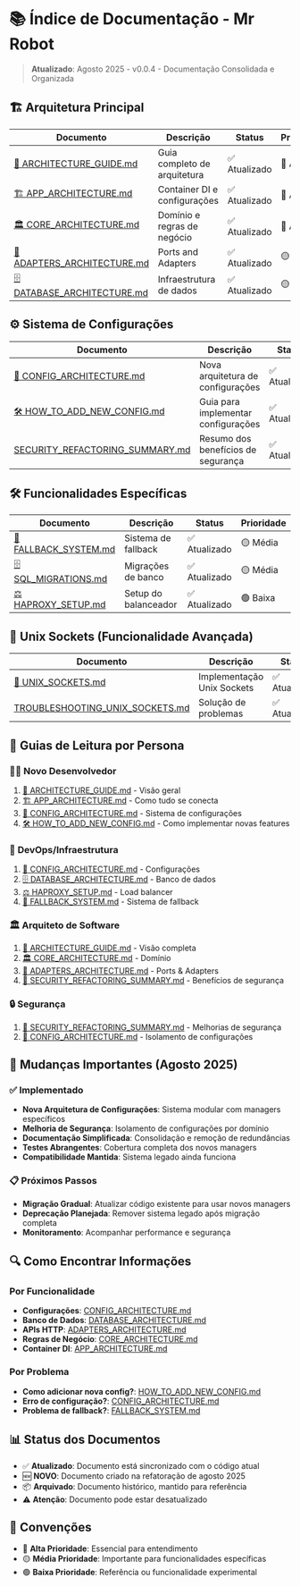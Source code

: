 # 📚 Índice de Documentação - Mr Robot

> **Atualizado**: Agosto 2025 - v0.0.4 - Documentação Consolidada e Organizada

## 🏗️ **Arquitetura Principal**

| Documento | Descrição | Status | Prioridade |
|-----------|-----------|--------|------------|
| [📖 ARCHITECTURE_GUIDE.md](ARCHITECTURE_GUIDE.md) | Guia completo de arquitetura | ✅ Atualizado | 🔴 Alta |
| [🏗️ APP_ARCHITECTURE.md](APP_ARCHITECTURE.md) | Container DI e configurações | ✅ Atualizado | 🔴 Alta |
| [🏛️ CORE_ARCHITECTURE.md](CORE_ARCHITECTURE.md) | Domínio e regras de negócio | ✅ Atualizado | 🔴 Alta |
| [🔌 ADAPTERS_ARCHITECTURE.md](ADAPTERS_ARCHITECTURE.md) | Ports and Adapters | ✅ Atualizado | 🟡 Média |
| [🗄️ DATABASE_ARCHITECTURE.md](DATABASE_ARCHITECTURE.md) | Infraestrutura de dados | ✅ Atualizado | 🟡 Média |

## ⚙️ **Sistema de Configurações**

| Documento | Descrição | Status | Prioridade |
|-----------|-----------|--------|------------|
| [📖 CONFIG_ARCHITECTURE.md](CONFIG_ARCHITECTURE.md) | Nova arquitetura de configurações | ✅ Atualizado | 🔴 Alta |
| [🛠️ HOW_TO_ADD_NEW_CONFIG.md](HOW_TO_ADD_NEW_CONFIG.md) | Guia para implementar configurações | ✅ Atualizado | 🔴 Alta |
| [ SECURITY_REFACTORING_SUMMARY.md](SECURITY_REFACTORING_SUMMARY.md) | Resumo dos benefícios de segurança | ✅ Atualizado | 🟢 Baixa |

## 🛠️ **Funcionalidades Específicas**

| Documento | Descrição | Status | Prioridade |
|-----------|-----------|--------|------------|
| [🔄 FALLBACK_SYSTEM.md](FALLBACK_SYSTEM.md) | Sistema de fallback | ✅ Atualizado | 🟡 Média |
| [🗄️ SQL_MIGRATIONS.md](SQL_MIGRATIONS.md) | Migrações de banco | ✅ Atualizado | 🟡 Média |
| [⚖️ HAPROXY_SETUP.md](HAPROXY_SETUP.md) | Setup do balanceador | ✅ Atualizado | 🟢 Baixa |

## 🔧 **Unix Sockets (Funcionalidade Avançada)**

| Documento | Descrição | Status | Prioridade |
|-----------|-----------|--------|------------|
| [🔌 UNIX_SOCKETS.md](UNIX_SOCKETS.md) | Implementação Unix Sockets | ✅ Atualizado | 🟢 Baixa |
| [ TROUBLESHOOTING_UNIX_SOCKETS.md](TROUBLESHOOTING_UNIX_SOCKETS.md) | Solução de problemas | ✅ Atualizado | 🟢 Baixa |

## 🎯 **Guias de Leitura por Persona**

### 👨‍💻 **Novo Desenvolvedor**
1. [📖 ARCHITECTURE_GUIDE.md](ARCHITECTURE_GUIDE.md) - Visão geral
2. [🏗️ APP_ARCHITECTURE.md](APP_ARCHITECTURE.md) - Como tudo se conecta
3. [📖 CONFIG_ARCHITECTURE.md](CONFIG_ARCHITECTURE.md) - Sistema de configurações
4. [🛠️ HOW_TO_ADD_NEW_CONFIG.md](HOW_TO_ADD_NEW_CONFIG.md) - Como implementar novas features

### 🔧 **DevOps/Infraestrutura**
1. [📖 CONFIG_ARCHITECTURE.md](CONFIG_ARCHITECTURE.md) - Configurações
2. [🗄️ DATABASE_ARCHITECTURE.md](DATABASE_ARCHITECTURE.md) - Banco de dados
3. [⚖️ HAPROXY_SETUP.md](HAPROXY_SETUP.md) - Load balancer
4. [🔄 FALLBACK_SYSTEM.md](FALLBACK_SYSTEM.md) - Sistema de fallback

### 🏛️ **Arquiteto de Software**
1. [📖 ARCHITECTURE_GUIDE.md](ARCHITECTURE_GUIDE.md) - Visão completa
2. [🏛️ CORE_ARCHITECTURE.md](CORE_ARCHITECTURE.md) - Domínio
3. [🔌 ADAPTERS_ARCHITECTURE.md](ADAPTERS_ARCHITECTURE.md) - Ports & Adapters
4. [🔐 SECURITY_REFACTORING_SUMMARY.md](SECURITY_REFACTORING_SUMMARY.md) - Benefícios de segurança

### 🔒 **Segurança**
1. [🔐 SECURITY_REFACTORING_SUMMARY.md](SECURITY_REFACTORING_SUMMARY.md) - Melhorias de segurança
2. [📖 CONFIG_ARCHITECTURE.md](CONFIG_ARCHITECTURE.md) - Isolamento de configurações

## 🚀 **Mudanças Importantes (Agosto 2025)**

### ✅ **Implementado**
- **Nova Arquitetura de Configurações**: Sistema modular com managers específicos
- **Melhoria de Segurança**: Isolamento de configurações por domínio
- **Documentação Simplificada**: Consolidação e remoção de redundâncias
- **Testes Abrangentes**: Cobertura completa dos novos managers
- **Compatibilidade Mantida**: Sistema legado ainda funciona

### 📋 **Próximos Passos**
- **Migração Gradual**: Atualizar código existente para usar novos managers
- **Deprecação Planejada**: Remover sistema legado após migração completa
- **Monitoramento**: Acompanhar performance e segurança

## 🔍 **Como Encontrar Informações**

### Por Funcionalidade
- **Configurações**: [CONFIG_ARCHITECTURE.md](CONFIG_ARCHITECTURE.md)
- **Banco de Dados**: [DATABASE_ARCHITECTURE.md](DATABASE_ARCHITECTURE.md)
- **APIs HTTP**: [ADAPTERS_ARCHITECTURE.md](ADAPTERS_ARCHITECTURE.md)
- **Regras de Negócio**: [CORE_ARCHITECTURE.md](CORE_ARCHITECTURE.md)
- **Container DI**: [APP_ARCHITECTURE.md](APP_ARCHITECTURE.md)

### Por Problema
- **Como adicionar nova config?**: [HOW_TO_ADD_NEW_CONFIG.md](HOW_TO_ADD_NEW_CONFIG.md)
- **Erro de configuração?**: [CONFIG_ARCHITECTURE.md](CONFIG_ARCHITECTURE.md)
- **Problema de fallback?**: [FALLBACK_SYSTEM.md](FALLBACK_SYSTEM.md)

## 📊 **Status dos Documentos**

- ✅ **Atualizado**: Documento está sincronizado com o código atual
- 🆕 **NOVO**: Documento criado na refatoração de agosto 2025
- 📦 **Arquivado**: Documento histórico, mantido para referência
- ⚠️ **Atenção**: Documento pode estar desatualizado

## 🎯 **Convenções**

- 🔴 **Alta Prioridade**: Essencial para entendimento
- 🟡 **Média Prioridade**: Importante para funcionalidades específicas
- 🟢 **Baixa Prioridade**: Referência ou funcionalidade experimental
